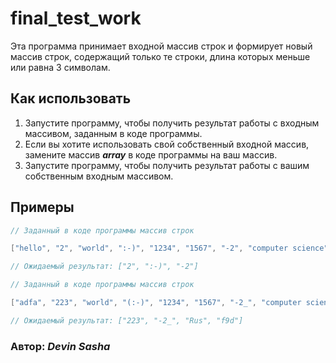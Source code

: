 # final_test_work

Эта программа принимает входной массив строк и формирует новый массив строк, содержащий только те строки, длина которых меньше или равна 3 символам.

## Как использовать

1. Запустите программу, чтобы получить результат работы с входным массивом, заданным в коде программы.
2. Если вы хотите использовать свой собственный входной массив, замените массив ***array*** в коде программы на ваш массив.
3. Запустите программу, чтобы получить результат работы с вашим собственным входным массивом.

## Примеры
```c#
// Заданный в коде программы массив строк

["hello", "2", "world", ":-)", "1234", "1567", "-2", "computer science", "Russia", "Denmark", "Kazan"]

// Ожидаемый результат: ["2", ":-)", "-2"]
```

```c#
// Заданный в коде программы массив строк

["adfa", "223", "world", "(:-)", "1234", "1567", "-2_", "computer science", "Rus", "f9d", "Kazan"]

// Ожидаемый результат: ["223", "-2_", "Rus", "f9d"]
```
### Автор: *Devin Sasha*